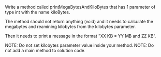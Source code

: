 Write a method called printMegaBytesAndKiloBytes that has 1 parameter of type int with the name kiloBytes.

The method should not return anything (void) and it needs to calculate the megabytes and reamining kilobytes from the kilobytes parameter. 

Then it needs to print a message in the format "XX KB = YY MB and ZZ KB".

NOTE: Do not set kilobytes parameter value inside your method.
NOTE: Do not add a main method to solution code. 
